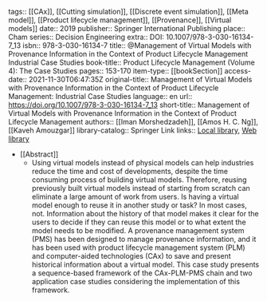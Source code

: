 tags:: [[CAx]], [[Cutting simulation]], [[Discrete event simulation]], [[Meta model]], [[Product lifecycle management]], [[Provenance]], [[Virtual models]]
date:: 2019
publisher:: Springer International Publishing
place:: Cham
series:: Decision Engineering
extra:: DOI: 10.1007/978-3-030-16134-7_13
isbn:: 978-3-030-16134-7
title:: @Management of Virtual Models with Provenance Information in the Context of Product Lifecycle Management Industrial Case Studies
book-title:: Product Lifecycle Management (Volume 4): The Case Studies
pages:: 153-170
item-type:: [[bookSection]]
access-date:: 2021-11-30T06:47:35Z
original-title:: Management of Virtual Models with Provenance Information in the Context of Product Lifecycle Management: Industrial Case Studies
language:: en
url:: https://doi.org/10.1007/978-3-030-16134-7_13
short-title:: Management of Virtual Models with Provenance Information in the Context of Product Lifecycle Management
authors:: [[Iman Morshedzadeh]], [[Amos H. C. Ng]], [[Kaveh Amouzgar]]
library-catalog:: Springer Link
links:: [Local library](zotero://select/library/items/PQ9R784M), [Web library](https://www.zotero.org/users/6520516/items/PQ9R784M)

- [[Abstract]]
	- Using virtual models instead of physical models can help industries reduce the time and cost of developments, despite the time consuming process of building virtual models. Therefore, reusing previously built virtual models instead of starting from scratch can eliminate a large amount of work from users. Is having a virtual model enough to reuse it in another study or task? In most cases, not. Information about the history of that model makes it clear for the users to decide if they can reuse this model or to what extent the model needs to be modified. A provenance management system (PMS) has been designed to manage provenance information, and it has been used with product lifecycle management system (PLM) and computer-aided technologies (CAx) to save and present historical information about a virtual model. This case study presents a sequence-based framework of the CAx-PLM-PMS chain and two application case studies considering the implementation of this framework.